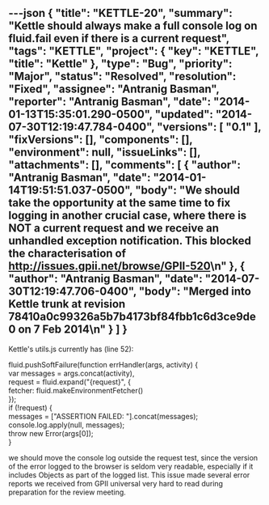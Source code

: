 ---json
{
  "title": "KETTLE-20",
  "summary": "Kettle should always make a full console log on fluid.fail even if there is a current request",
  "tags": "KETTLE",
  "project": {
    "key": "KETTLE",
    "title": "Kettle"
  },
  "type": "Bug",
  "priority": "Major",
  "status": "Resolved",
  "resolution": "Fixed",
  "assignee": "Antranig Basman",
  "reporter": "Antranig Basman",
  "date": "2014-01-13T15:35:01.290-0500",
  "updated": "2014-07-30T12:19:47.784-0400",
  "versions": [
    "0.1"
  ],
  "fixVersions": [],
  "components": [],
  "environment": null,
  "issueLinks": [],
  "attachments": [],
  "comments": [
    {
      "author": "Antranig Basman",
      "date": "2014-01-14T19:51:51.037-0500",
      "body": "We should take the opportunity at the same time to fix logging in another crucial case, where there is NOT a current request and we receive an unhandled exception notification. This blocked the characterisation of <http://issues.gpii.net/browse/GPII-520>\n"
    },
    {
      "author": "Antranig Basman",
      "date": "2014-07-30T12:19:47.706-0400",
      "body": "Merged into Kettle trunk at revision 78410a0c99326a5b7b4173bf84fbb1c6d3ce9de0 on 7 Feb 2014\n"
    }
  ]
}
---
Kettle's utils.js currently has (line 52):

fluid.pushSoftFailure(function errHandler(args, activity) {\
var messages = args.concat(activity),\
request = fluid.expand("{request}", {\
fetcher: fluid.makeEnvironmentFetcher()\
});\
if (!request) {\
messages = \["ASSERTION FAILED: "].concat(messages);\
console.log.apply(null, messages);\
throw new Error(args\[0]);\
}

we should move the console log outside the request test, since the version of the error logged to the browser is seldom very readable, especially if it includes Objects as part of the logged list. This issue made several error reports we received from GPII universal very hard to read during preparation for the review meeting.

        